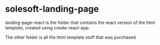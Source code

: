 # solesoft-landing-page
landing-page-react is the folder that contains the react version of the html template, created using create-react-app.

The other folder is all the html template stuff that was purchased.
